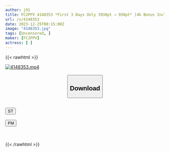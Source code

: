 ```yaml
---
author: j91
title: FC2PPV 4148353 *First 3 Days Only 3930pt → 930pt* [4k Bonus Included] [Beautiful Breasts, Beautiful Wife, Raw Sex Video] Haha, Who Has Two C******n, Cums Into A Beautiful Breasted Married Woman With Nipples With A Stranger’s Stick. The Cock Was Too Big, So She Gave A Slightly Deep Blowjob And Then Had A Raw Creampie.
url: /v/4148353
date: 2023-12-25T00:15:00Z
image: "4148353.jpg"
tags: [Uncensored, ]
maker: [FC2PPV]
actress: [ ]
---
```



{{< rawhtml >}}

<div class="video" data-videoid="7p8WR9lj92TA1OR">
    <a href="javascript:;">
        <img src="/v/4148353/4148353.jpg" width="WIDTH" height="HEIGHT" alt="4148353.mp4" loading="lazy">
    </a>
</div>

<script type="text/javascript" src="https://j91.asia/asset/on-demand-st.js"></script>

<br>
  <link rel="stylesheet" href="https://j91.asia/asset/bs5.css">
  
  <center>
  <button class="btn btn-primary" type="button" data-bs-toggle="collapse" data-bs-target=".multi-collapse" aria-expanded="false" aria-controls="multiCollapseExample1 multiCollapseExample2"><h2>Download</h2></button></center>
</p>
<div class="row">
  <div class="col">
    <div class="collapse multi-collapse" id="multiCollapseExample1">
      <div class="card card-body">
	      	      <br>
<div class="buttons">  
<a href="https://streamtape.to/v/7p8WR9lj92TA1OR" target="_blank"><button class="btn-hover color-3"><i class="fa fa-download"></i> ST</button></a></div>
    </div>
  </div>
</div>
  <div class="col">
    <div class="collapse multi-collapse" id="multiCollapseExample2">
      <div class="card card-body">
	      <br>
<div class="buttons">
    <a href="https://filemoon.sx/d/9wesmhoimu2f" target="_blank"><button class="btn-hover color-8"><i class="fa fa-download"></i> FM</button></a></div>
<br><br>
      </div>
    </div>
  </div>
</div>

{{< /rawhtml >}}